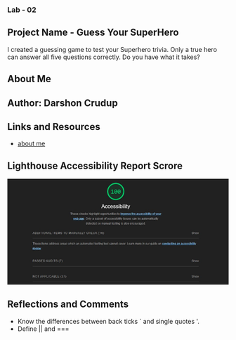 ### Lab - 02

## Project Name - Guess Your SuperHero
I created a guessing game to test your Superhero trivia. Only a true hero can answer all five questions correctly.  Do you have what it takes?

## About Me

## Author:  Darshon Crudup

## Links and Resources

- [about me](index.html)

## Lighthouse Accessibility Report Scrore

![Results](results.jpg)

## Reflections and Comments

- Know the differences between back ticks ` and single quotes '.
- Define || and ===

